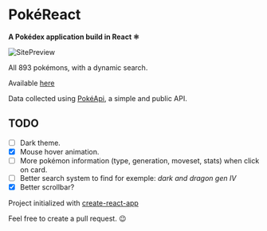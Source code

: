 # PokéReact

**A Pokédex application build in React ⚛️**

![SitePreview](https://i.imgur.com/jX5SUuE.png)

All 893 pokémons, with a dynamic search.

Available [here](https://pokereact-eight.vercel.app/)

Data collected using [PokéApi](https://pokeapi.co/), a simple and public API.

## TODO

- [ ] Dark theme.
- [x] Mouse hover animation.
- [ ] More pokémon information (type, generation, moveset, stats) when click on card.
- [ ] Better search system to find for exemple: _dark and dragon gen IV_
- [x] Better scrollbar?

Project initialized with [create-react-app](https://github.com/facebook/create-react-app)

Feel free to create a pull request. 😉

